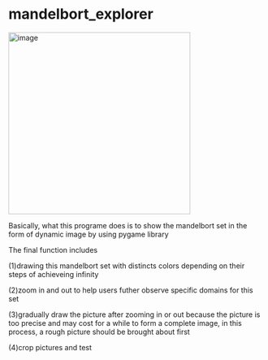 # mandelbort_explorer
<img width="358" alt="image" src="https://user-images.githubusercontent.com/113453761/210129194-6e7ff83d-1fbd-459d-a7f8-0e87f3fc84a0.png">

Basically, what this programe does is to show the mandelbort set in the form of dynamic image by using pygame library

The final function includes 

(1)drawing this mandelbort set with distincts colors depending on their steps of achieveing infinity

(2)zoom in and out to help users futher observe specific domains for this set

(3)gradually draw the picture after zooming in or out because the picture is too precise and may cost for a while to form a complete image, in this process, a rough picture should be brought about first

(4)crop pictures and test 
